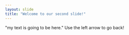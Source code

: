 ```yaml
---
layout: slide
title: "Welcome to our second slide!"
---
```

"my text is going to be here."
Use the left arrow to go back!
